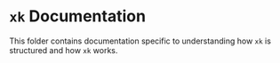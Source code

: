 # `xk` Documentation

This folder contains documentation specific to understanding how `xk` is structured and how `xk` works.

